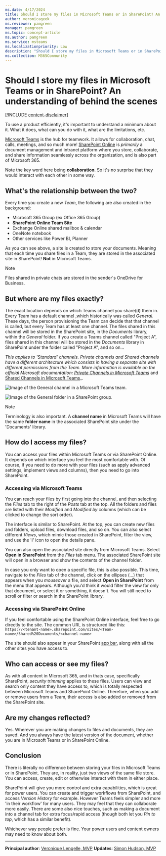```yaml
---
ms.date: 4/17/2024
title: Should I store my files in Microsoft Teams or in SharePoint? An understanding of behind the scenes
author: veronicageek
ms.reviewer: pamgreen
manager: pamgreen
ms.topic: concept-article
ms.author: pamgreen
ms.service: msteams
ms.localizationpriority: Low
description: "Should I store my files in Microsoft Teams or in SharePoint? An understanding of behind the scenes"
ms.collection: M365Community
---
```


# Should I store my files in Microsoft Teams or in SharePoint? An understanding of behind the scenes

[!INCLUDE [content-disclaimer](includes/content-disclaimer.md)]

To use a product efficiently, it's important to understand a minimum about it. What it does, what can you do with it, what are the limitations, etc.

[Microsoft Teams](https://products.office.com/microsoft-teams/group-chat-software) is the hub for teamwork. It allows for collaboration, chat, calls, meetings, and so much more!
[SharePoint Online](https://products.office.com/sharepoint/collaboration) is _primarily_ a document management and intranet platform where you store, collaborate, and share information seamlessly across the organization, and is also part of Microsoft 365.

Note the key word here being **collaboration**. So it's no surprise that they would interact with each other in some way.

## What's the relationship between the two?

Every time you create a new _Team_, the following are also created in the background:

- Microsoft 365 Group (ex Office 365 Group)
- **SharePoint Online Team Site**
- Exchange Online shared mailbox & calendar
- OneNote notebook
- Other services like Power BI, Planner

As you can see above, a site is created to store your documents. Meaning that each time you share files in a Team, they are stored in the associated site in SharePoint! **Not** in Microsoft Teams.

> [!NOTE]
> Files shared in private chats are stored in the sender's OneDrive for Business.

## But where are my files exactly?

The exact location depends on which Teams channel you share(d) them in. Every Team has a default channel ,which historically was called _General_. These days, the person provisioning the Team can decide that that channel is called, but every Team has at least one channel. The files shared in this channel will be stored in the SharePoint site, in the _Documents_ library, within the _General_ folder. If you create a Teams channel called "Project A", files shared in this channel will be stored in the _Documents_ library in SharePoint under the folder called "Project A", and so on...

_This applies to 'Standard' channels. Private channels and Shared channels have a different architecture which consists in having a separate site with different permissions from the Team. More information is available on the official Microsoft documentation: [Private Channels in Microsoft Teams](/microsoftteams/private-channels)_ and [Shared Channels in Microsoft Teams](/microsoftteams/shared-channels)_.

![Image of the General channel in a Microsoft Teams team.](media/should-I-store-my-files-in-Teams-or-SharePoint-An-understanding-of-behind-the-scenes/TeamsGeneral.png)

![Image of the General folder in a SharePoint group.](media/should-I-store-my-files-in-Teams-or-SharePoint-An-understanding-of-behind-the-scenes/SPOGeneral.png)

> [!NOTE]
>Terminology is also important. A **channel name** in Microsoft Teams will have the same **folder name** in the associated SharePoint site under the 'Documents' library.

## How do I access my files?

You can access your files within Microsoft Teams or via SharePoint Online. It depends on which interface you feel the most comfortable with. Of course, if you need to do more with your files (such as apply advanced settings, implement views and columns), then you need to go into SharePoint.

### Accessing via Microsoft Teams

You can reach your files by first going into the channel, and then selecting the _Files_ tab to the right of the _Posts_ tab at the top. All the folders and files are listed with their _Modified_ and _Modified by_ columns (which can be clicked to change the sort order).

The interface is similar to SharePoint. At the top, you can create new files and folders, upload files, download files, and so on. You can also select different _Views_, which mimic those created in SharePoint, filter the view, and use the 'i' icon to open the details pane.

You can also open the associated site directly from Microsoft Teams. Select **Open in SharePoint** from the _Files_ tab menu. The associated SharePoint site will open in a browser and show the contents of the channel folder.

In case you only want to open a specific file, this is also possible.
This time, navigate to the _Files_ tab of the channel, click on the ellipses (...) that appears when you _mouseover_ a file, and select **Open in SharePoint** from the menu that appears. Although you'd think it would filter the view for only that document, or select it or something, it doesn't. You will still need to scroll or filter or search in the SharePoint library.

### Accessing via SharePoint Online

If you feel comfortable using the SharePoint Online interface, feel free to go directly to the site. The common URL is structured like this: `https://<tenant-name>.sharepoint.com/sites/<Team-name>/Shared%20Documents/<channel-name>`

The site should also appear in your SharePoint [app bar](./glossary.md#app-bar), along with all the other sites you have access to.

## Who can access or see my files?

As with all content in Microsoft 365, and in thats case, specifically SharePoint, _security trimming_ applies to these files. Users can view and search only content they have access to, which is totally respected between Microsoft Teams and SharePoint Online. Therefore, when you add or remove users from a Team, their access is also added or removed from the SharePoint site.

## Are my changes reflected?

Yes. Wherever you are making changes to files and documents, they are saved. And you always have the latest version of the document, whether you are in Microsoft Teams or in SharePoint Online.

## Conclusion

There is literally no difference between storing your files in Microsoft Teams or in SharePoint. They are, in reality, just two views of the same file store. You can access, create, edit or otherwise interact with them in either place.

SharePoint will give you more control and extra capabilities, which is great for power users. You can create and trigger workflows from SharePoint, and access _Version History_ for example. However Teams feels simpler and more 'in their workflow' for many users. They may feel that they can collaborate more easily. There are some also nice touches, such as making a document into a channel tab for extra focus/rapid access (though both let you _Pin to top_, which has a similar benefit).

Whichever way people prefer is fine. Your power users and content owners may need to know about both.

---

**Principal author**: [Veronique Lengelle, MVP](https://www.linkedin.com/in/veronique-lengelle-48a71b31)
**Updates**: [Simon Hudson, MVP](https://www.linkedin.com/in/simonjhudson/)
